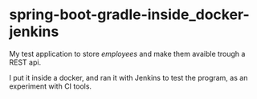 # spring-boot-gradle-inside_docker-jenkins


My test application to store *employees* and make them avaible trough a REST api.

I put it inside a docker, and ran it with Jenkins to test the program, as an experiment with CI tools.
